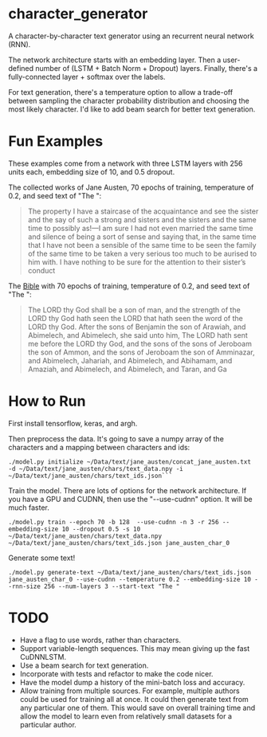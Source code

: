 # character_generator

A character-by-character text generator using an recurrent neural network (RNN).

The network architecture starts with an embedding layer. Then a user-defined number of (LSTM + Batch Norm + Dropout) layers. Finally, there's a fully-connected layer + softmax over the labels.

For text generation, there's a temperature option to allow a trade-off between sampling the character probability distribution and choosing the most likely character. I'd like to add beam search for better text generation.

# Fun Examples

These examples come from a network with three LSTM layers with 256 units each, embedding size of 10, and 0.5 dropout. 

The collected works of Jane Austen, 70 epochs of training, temperature of 0.2, and seed text of "The ":
>The property I have a staircase of the acquaintance and see the sister and the say of such a strong and sisters and the sisters and the same time to possibly as!—I am sure I had not even married the same time and silence of being a sort of sense and saying that, in the same time that I have not been a sensible of the same time to be seen the family of the same time to be taken a very serious too much to be aurised to him with. I have nothing to be sure for the attention to their sister’s conduct


The [Bible](http://www.bibleprotector.com/TEXT-PCE-127-TAB.txt) with 70 epochs of training, temperature of 0.2, and seed text of "The ":
>The LORD thy God shall be a son of man, and the strength of the LORD thy God hath seen the LORD that hath seen the word of the LORD thy God.
>After the sons of Benjamin the son of Arawiah, and Abimelech, and Abimelech, she said unto him, The LORD hath sent me before the LORD thy God, and the sons of the sons of Jeroboam the son of Ammon, and the sons of Jeroboam the son of Amminazar, and Abimelech, Jahariah, and Abimelech, and Abihamam, and Amaziah, and Abimelech, and Abimelech, and Taran, and Ga

# How to Run

First install tensorflow, keras, and argh.

Then preprocess the data. It's going to save a numpy array of the characters and a mapping between characters and ids:
```
./model.py initialize ~/Data/text/jane_austen/concat_jane_austen.txt  -d ~/Data/text/jane_austen/chars/text_data.npy -i ~/Data/text/jane_austen/chars/text_ids.json```
```

Train the model. There are lots of options for the network architecture. If you have a GPU and CUDNN, then use the "--use-cudnn" option. It will be much faster.
```
./model.py train --epoch 70 -b 128  --use-cudnn -n 3 -r 256 --embedding-size 10 --dropout 0.5 -s 10 ~/Data/text/jane_austen/chars/text_data.npy ~/Data/text/jane_austen/chars/text_ids.json jane_austen_char_0
```

Generate some text!
```
./model.py generate-text ~/Data/text/jane_austen/chars/text_ids.json jane_austen_char_0 --use-cudnn --temperature 0.2 --embedding-size 10 --rnn-size 256 --num-layers 3 --start-text "The "
```

# TODO

* Have a flag to use words, rather than characters.
* Support variable-length sequences. This may mean giving up the fast CuDNNLSTM.
* Use a beam search for text generation.
* Incorporate with tests and refactor to make the code nicer.
* Have the model dump a history of the mini-batch loss and accuracy.
* Allow training from multiple sources. For example, multiple authors could be used for training all at once. It could then generate text from any particular one of them. This would save on overall training time and allow the model to learn even from relatively small datasets for a particular author.
